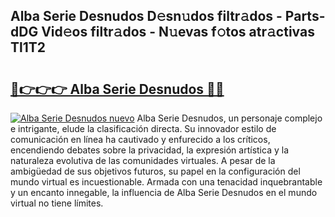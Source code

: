 ## Alba Serie Desnudos D𝚎sn𝚞dos filtr𝚊dos - Parts-dDG Vid𝚎os filtr𝚊dos - N𝚞evas f𝚘tos atr𝚊ctivas Tl1T2

# <h2><a href="http://mb5nfsf.tromn.icu/?c=Alba+Serie+Desnudos">🔗👉👉👉 Alba Serie Desnudos 🔗🔗</a></h2>

[![Alba Serie Desnudos nuevo](https://i.imgur.com/pEAQMta.gif)](http://mb5nfsf.tromn.icu/?c=Alba+Serie+Desnudos)
Alba Serie Desnudos, un personaje complejo e intrigante, elude la clasificación directa. Su innovador estilo de comunicación en línea ha cautivado y enfurecido a los críticos, encendiendo debates sobre la privacidad, la expresión artística y la naturaleza evolutiva de las comunidades virtuales. A pesar de la ambigüedad de sus objetivos futuros, su papel en la configuración del mundo virtual es incuestionable. Armada con una tenacidad inquebrantable y un encanto innegable, la influencia de Alba Serie Desnudos en el mundo virtual no tiene límites.

